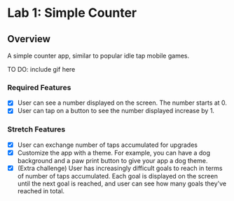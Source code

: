 # Lab 1: Simple Counter

## Overview

A simple counter app, similar to popular idle tap mobile games.

TO DO: include gif here

### Required Features

- [x] User can see a number displayed on the screen. The number starts at 0.
- [x] User can tap on a button to see the number displayed increase by 1.

### Stretch Features

- [x] User can exchange number of taps accumulated for upgrades
- [x] Customize the app with a theme. For example, you can have a dog background and a paw print button to give your app a dog theme.
- [x] (Extra challenge) User has increasingly difficult goals to reach in terms of number of taps accumulated. Each goal is displayed on the screen until the next goal is reached, and user can see how many goals they've reached in total.
